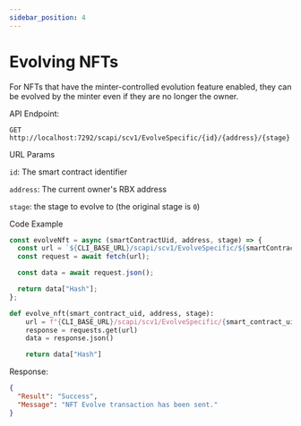 ```yaml
---
sidebar_position: 4
---
```


# Evolving NFTs

For NFTs that have the minter-controlled evolution feature enabled, they can be evolved by the minter even if they are no longer the owner.

API Endpoint:

```
GET http://localhost:7292/scapi/scv1/EvolveSpecific/{id}/{address}/{stage}
```

URL Params

`id`: The smart contract identifier

`address`: The current owner's RBX address

`stage`: the stage to evolve to (the original stage is `0`)

Code Example

<Tabs>
<TabItem value="js" label="NodeJS">

```js
const evolveNft = async (smartContractUid, address, stage) => {
  const url = `${CLI_BASE_URL}/scapi/scv1/EvolveSpecific/${smartContractUid}/${address}/${stage}`;
  const request = await fetch(url);

  const data = await request.json();

  return data["Hash"];
};
```

</TabItem>

<TabItem value="py" label="Python">

```python
def evolve_nft(smart_contract_uid, address, stage):
    url = f"{CLI_BASE_URL}/scapi/scv1/EvolveSpecific/{smart_contract_uid}/{address}/{stage}"
    response = requests.get(url)
    data = response.json()

    return data["Hash"]

```

</TabItem>
</Tabs>

Response:

```json
{
  "Result": "Success",
  "Message": "NFT Evolve transaction has been sent."
}
```
